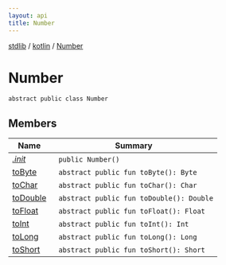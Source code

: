 ```yaml
---
layout: api
title: Number
---
```

[stdlib](../../index.html) / [kotlin](../index.html) / [Number](index.html)

# Number

```
abstract public class Number
```
## Members
| Name | Summary |
|------|---------|
|[*.init*](_init_.html)|&nbsp;&nbsp;`public Number()`<br>|
|[toByte](toByte.html)|&nbsp;&nbsp;`abstract public fun toByte(): Byte`<br>|
|[toChar](toChar.html)|&nbsp;&nbsp;`abstract public fun toChar(): Char`<br>|
|[toDouble](toDouble.html)|&nbsp;&nbsp;`abstract public fun toDouble(): Double`<br>|
|[toFloat](toFloat.html)|&nbsp;&nbsp;`abstract public fun toFloat(): Float`<br>|
|[toInt](toInt.html)|&nbsp;&nbsp;`abstract public fun toInt(): Int`<br>|
|[toLong](toLong.html)|&nbsp;&nbsp;`abstract public fun toLong(): Long`<br>|
|[toShort](toShort.html)|&nbsp;&nbsp;`abstract public fun toShort(): Short`<br>|

